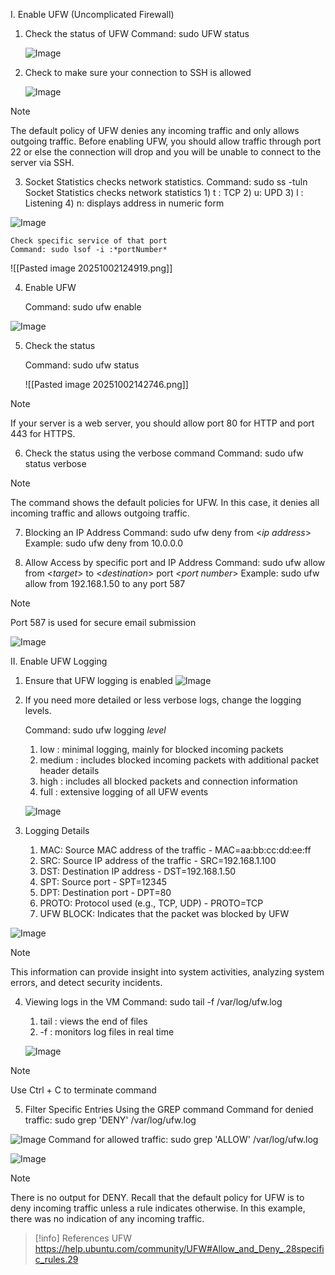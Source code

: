 I. Enable UFW (Uncomplicated Firewall)

1)	Check the status of UFW
	Command: sudo UFW status 
	
	![Image](https://github.com/user-attachments/assets/7c1ee0e3-4563-4b89-a752-41caeb898208)
	
2) Check to make sure your connection to SSH is allowed
	
	![Image](https://github.com/user-attachments/assets/f797cd57-7d34-49a0-b70f-8bc912cdb8ca)


>[!note] 	
>	The default policy of UFW denies any incoming traffic and only allows outgoing traffic. Before enabling UFW, you should allow traffic through port 22 or else the connection will drop and you will be unable to connect to the server via SSH. 
	
3) Socket Statistics checks network statistics. 
	Command: sudo ss -tuln  Socket Statistics checks network statistics
			1) t : TCP
			2) u: UPD
			3) l : Listening
			4) n: displays address in numeric form

![Image](https://github.com/user-attachments/assets/5a2816a4-6ef6-4d2e-813a-55bf9eb7b93c)

	Check specific service of that port			
	Command: sudo lsof -i :*portNumber*  
	
![[Pasted image 20251002124919.png]]

4) Enable UFW

	Command: sudo ufw enable
	
![Image](https://github.com/user-attachments/assets/2b0c9280-2ad7-49c5-8af6-044f0c64fede)

5) Check the status 

	Command: sudo ufw status
	
	![[Pasted image 20251002142746.png]]


>[!note] 	
>	If your server is a web server, you should allow port 80 for HTTP and port 443 for HTTPS.

6) Check the status using the verbose command
	Command: sudo ufw status verbose


>[!note] 	
>	The command shows the default policies for UFW. In this case, it denies all incoming traffic and allows outgoing traffic. 

7)  Blocking an IP Address
	Command: sudo ufw deny from <*ip address*>
		Example: sudo ufw deny from 10.0.0.0
	
8) Allow Access by specific port and IP Address
	Command: sudo ufw allow from <*target*> to <*destination*> port <*port number*>
		Example: sudo ufw allow from 192.168.1.50 to any port 587

>[!note] 	
>	Port 587 is used for secure email submission

![Image](https://github.com/user-attachments/assets/cb073f5b-a2b9-430f-86b8-e9a9a06443c0)


II. Enable UFW Logging

1) Ensure that UFW logging is enabled
![Image](https://github.com/user-attachments/assets/b2acafd7-ba34-420c-8550-bc92b8eaba17)

2) If you need more detailed or less verbose logs, change the logging levels.

	Command: sudo ufw logging *level*
	1) low : minimal logging, mainly for blocked incoming packets
	2) medium : includes blocked incoming packets with additional packet header details
	3) high : includes all blocked packets and connection information
	4) full : extensive logging of all UFW events
	
	![Image](https://github.com/user-attachments/assets/9b96e245-8d8d-43ca-b8ea-6e52a3a39e85)


3) Logging Details

	1) MAC: Source MAC address of the traffic - MAC=aa:bb:cc:dd:ee:ff
	2) SRC: Source IP address of the traffic - SRC=192.168.1.100
	3) DST: Destination IP address - DST=192.168.1.50
	4) SPT: Source port - SPT=12345
	5) DPT: Destination port - DPT=80
	6) PROTO: Protocol used (e.g., TCP, UDP) - PROTO=TCP
	7) UFW BLOCK: Indicates that the packet was blocked by UFW
	
![Image](https://github.com/user-attachments/assets/ec0b5b9c-5c3c-43b4-a2ef-a4bc78c5e64e)

>[!note] 	
>	This information can provide insight into system activities, analyzing system errors, and detect security incidents. 

4)  Viewing logs in the VM
	Command: sudo tail -f /var/log/ufw.log
	1) tail : views the end of files
	2) -f : monitors log files in real time

	![Image](https://github.com/user-attachments/assets/de8fc9a0-554b-4165-9958-c84818756618)


>[!note] 	
>	Use Ctrl + C to terminate command

5) Filter Specific Entries Using the GREP command
	Command for denied traffic: sudo grep 'DENY' /var/log/ufw.log
	
![Image](https://github.com/user-attachments/assets/d6e0fe33-d5db-4e3a-989e-d3fddcfe8cef)
	Command for allowed traffic: sudo grep 'ALLOW' /var/log/ufw.log

![Image](https://github.com/user-attachments/assets/fcf362ad-33f3-4cf2-8d35-19c1c9385249)

>[!note] 	
>	There is no output for DENY. Recall that the default policy for UFW is to deny incoming traffic unless a rule indicates otherwise. In this example, there was no indication of any incoming traffic. 



>[!info] References
>UFW
>https://help.ubuntu.com/community/UFW#Allow_and_Deny_.28specific_rules.29 


